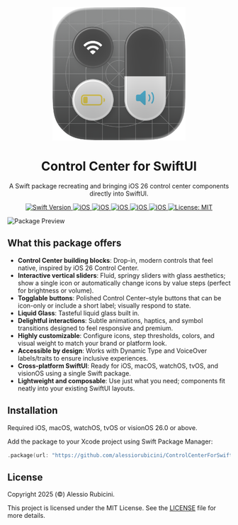 <div align="center">
  <img width="300" height="300" src="/Resources/icon.png" alt="Package Logo">
  <h1><b>Control Center for SwiftUI</b></h1>
  <p>
    A Swift package recreating and bringing iOS 26 control center components directly into SwiftUI.  
    <br>
  </p>
</div>

<div align="center">
  <a href="https://swift.org">
    <img src="https://img.shields.io/badge/Swift-6.0-orange.svg" alt="Swift Version">
  </a>
  <a href="https://www.apple.com/ios/">
    <img src="https://img.shields.io/badge/iOS-26%2B-blue.svg" alt="iOS">
  </a>
  <a href="https://www.apple.com/macOS/">
    <img src="https://img.shields.io/badge/macOS-26%2B-blue.svg" alt="iOS">
  </a>
  <a href="https://www.apple.com/watchOS/">
    <img src="https://img.shields.io/badge/watchOS-26%2B-blue.svg" alt="iOS">
  </a>
  <a href="https://www.apple.com/tvOS/">
    <img src="https://img.shields.io/badge/tvOS-26%2B-blue.svg" alt="iOS">
  </a>
  <a href="https://www.apple.com/visionOS/">
    <img src="https://img.shields.io/badge/visionOS-26%2B-blue.svg" alt="iOS">
  </a>
  <a href="LICENSE">
    <img src="https://img.shields.io/badge/License-MIT-green.svg" alt="License: MIT">
  </a>
</div>

![Package Preview](/Resources/Preview.png)

## What this package offers
- **Control Center building blocks**: Drop-in, modern controls that feel native, inspired by iOS 26 Control Center.
- **Interactive vertical sliders**: Fluid, springy sliders with glass aesthetics; show a single icon or automatically change icons by value steps (perfect for brightness or volume).
- **Togglable buttons**: Polished Control Center–style buttons that can be icon-only or include a short label; visually respond to state.
- **Liquid Glass**: Tasteful liquid glass built in.
- **Delightful interactions**: Subtle animations, haptics, and symbol transitions designed to feel responsive and premium.
- **Highly customizable**: Configure icons, step thresholds, colors, and visual weight to match your brand or platform look.
- **Accessible by design**: Works with Dynamic Type and VoiceOver labels/traits to ensure inclusive experiences.
- **Cross‑platform SwiftUI**: Ready for iOS, macOS, watchOS, tvOS, and visionOS using a single Swift package.
- **Lightweight and composable**: Use just what you need; components fit neatly into your existing SwiftUI layouts.

## Installation
Required iOS, macOS, watchOS, tvOS or visionOS 26.0 or above.

Add the package to your Xcode project using Swift Package Manager:
```swift
.package(url: "https://github.com/alessiorubicini/ControlCenterForSwiftUI.git", from: "0.1")
```


## License
Copyright 2025 (©) Alessio Rubicini.

This project is licensed under the MIT License. See the [LICENSE](LICENSE) file for more details.
